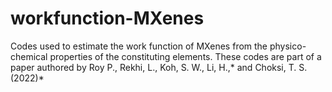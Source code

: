 # workfunction-MXenes
Codes used to estimate the work function of MXenes from the physico-chemical properties of the constituting elements. These codes are part of a paper authored by Roy P., Rekhi, L., Koh, S. W., Li, H.,* and Choksi, T. S. (2022)*
